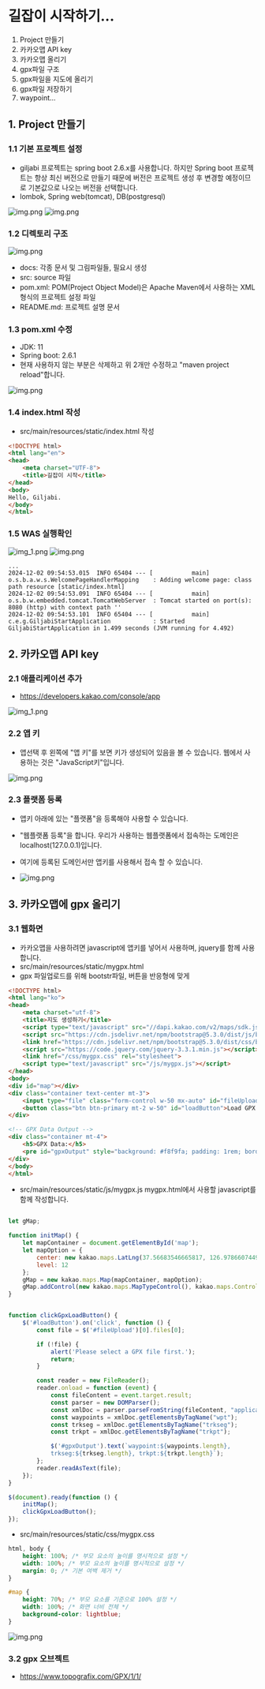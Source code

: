 
# 길잡이 시작하기...

1. Project 만들기
2. 카카오맵 API key
3. 카카오맵 올리기
4. gpx파일 구조
5. gpx파일을 지도에 올리기
6. gpx파일 저장하기
7. waypoint...


## 1. Project 만들기
### 1.1 기본 프로젝트 설정
* giljabi 프로젝트는 spring boot 2.6.x를 사용합니다. 하지만 Spring boot 프로젝트는 항상 최신 버전으로 만들기 때문에 버전은 프로젝트 생성 후 변경할 예정이므로 기본값으로 나오는 버전을 선택합니다.
* lombok, Spring web(tomcat), DB(postgresql)

![img.png](docs/images/day1/1-new-project.png)
![img.png](docs/images/day1/1-new-project-springboot.png)


### 1.2 디렉토리 구조

![img.png](docs/images/day1/1-new-project-tree.png)

* docs: 각종 문서 및 그림파일들, 필요시 생성
* src: source 파일
* pom.xml:  POM(Project Object Model)은 Apache Maven에서 사용하는 XML 형식의 프로젝트 설정 파일
* README.md: 프로젝트 설명 문서 

### 1.3 pom.xml 수정
* JDK: 11
* Spring boot: 2.6.1
* 현재 사용하지 않는 부분은 삭제하고 위 2개만 수정하고 "maven project reload"합니다.

![img.png](docs/images/day1/1-new-springboot-version.png)


### 1.4 index.html 작성
* src/main/resources/static/index.html 작성
```html
<!DOCTYPE html>
<html lang="en">
<head>
    <meta charset="UTF-8">
    <title>길잡이 시작</title>
</head>
<body>
Hello, Giljabi.
</body>
</html>
```

### 1.5 WAS 실행확인

![img_1.png](docs/images/day1/1-new-run-project.png)
![img.png](docs/images/day1/1-new-index.png)


```text
...
2024-12-02 09:54:53.015  INFO 65404 --- [           main] o.s.b.a.w.s.WelcomePageHandlerMapping    : Adding welcome page: class path resource [static/index.html]
2024-12-02 09:54:53.091  INFO 65404 --- [           main] o.s.b.w.embedded.tomcat.TomcatWebServer  : Tomcat started on port(s): 8080 (http) with context path ''
2024-12-02 09:54:53.101  INFO 65404 --- [           main] c.e.g.GiljabiStartApplication            : Started GiljabiStartApplication in 1.499 seconds (JVM running for 4.492)
```

## 2. 카카오맵 API key
### 2.1 애플리케이션 추가
* https://developers.kakao.com/console/app

![img_1.png](docs/images/day1/2-kakao-app.png)


### 2.2 앱 키 
* 앱선택 후 왼쪽에 "앱 키"를 보면 키가 생성되어 있음을 볼 수 있습니다. 웹에서 사용하는 것은 "JavaScript키"입니다.

![img.png](docs/images/day1/2-kakao-appkey.png)


### 2.3 플랫폼 등록
* 앱키 아래에 있는 "플랫폼"을 등록해야 사용할 수 있습니다.
* "웹플랫폼 등록"을 합니다. 우리가 사용하는 웹플랫폼에서 접속하는 도메인은 localhost(127.0.0.1)입니다.
* 여기에 등록된 도메인서만 앱키를 사용해서 접속 할 수 있습니다.

* ![img.png](docs/images/day1/2-kakao-platform.png)




## 3. 카카오맵에 gpx 올리기
### 3.1 웹화면
* 카카오맵을 사용하려면 javascript에 앱키를 넣어서 사용하며, jquery를 함께 사용합니다.
* src/main/resources/static/mygpx.html
* gpx 파일업로드를 위해 bootstr파일, 버튼을 반응형에 맞게
```html
<!DOCTYPE html>
<html lang="ko">
<head>
    <meta charset="utf-8">
    <title>지도 생성하기</title>
    <script type="text/javascript" src="//dapi.kakao.com/v2/maps/sdk.js?appkey=your_appkey"></script>
    <script src="https://cdn.jsdelivr.net/npm/bootstrap@5.3.0/dist/js/bootstrap.bundle.min.js"></script>
    <link href="https://cdn.jsdelivr.net/npm/bootstrap@5.3.0/dist/css/bootstrap.min.css" rel="stylesheet">
    <script src="https://code.jquery.com/jquery-3.3.1.min.js"></script>
    <link href="/css/mygpx.css" rel="stylesheet">
    <script type="text/javascript" src="/js/mygpx.js"></script>
</head>
<body>
<div id="map"></div>
<div class="container text-center mt-3">
    <input type="file" class="form-control w-50 mx-auto" id="fileUpload" accept=".gpx" />
    <button class="btn btn-primary mt-2 w-50" id="loadButton">Load GPX File</button>
</div>

<!-- GPX Data Output -->
<div class="container mt-4">
    <h5>GPX Data:</h5>
    <pre id="gpxOutput" style="background: #f8f9fa; padding: 1rem; border: 1px solid #ddd;"></pre>
</div>
</body>
</html>
```

* src/main/resources/static/js/mygpx.js mygpx.html에서 사용할 javascript를 함께 작성합니다.
```javascript

let gMap;

function initMap() {
    let mapContainer = document.getElementById('map');
    let mapOption = {
        center: new kakao.maps.LatLng(37.56683546665817, 126.9786607449023),	//지도의 중심위치
        level: 12
    };
    gMap = new kakao.maps.Map(mapContainer, mapOption);
    gMap.addControl(new kakao.maps.MapTypeControl(), kakao.maps.ControlPosition.TOPRIGHT);
}


function clickGpxLoadButton() {
    $('#loadButton').on('click', function () {
        const file = $('#fileUpload')[0].files[0];

        if (!file) {
            alert('Please select a GPX file first.');
            return;
        }

        const reader = new FileReader();
        reader.onload = function (event) {
            const fileContent = event.target.result;
            const parser = new DOMParser();
            const xmlDoc = parser.parseFromString(fileContent, "application/xml");
            const waypoints = xmlDoc.getElementsByTagName("wpt");
            const trkseg = xmlDoc.getElementsByTagName("trkseg");
            const trkpt = xmlDoc.getElementsByTagName("trkpt");

            $('#gpxOutput').text(`waypoint:${waypoints.length}, 
            trkseg:${trkseg.length}, trkpt:${trkpt.length}`);
        };
        reader.readAsText(file);
    });
}

$(document).ready(function () {
    initMap();
    clickGpxLoadButton();
});
```

* src/main/resources/static/css/mygpx.css
```css
html, body {
    height: 100%; /* 부모 요소의 높이를 명시적으로 설정 */
    width: 100%; /* 부모 요소의 높이를 명시적으로 설정 */
    margin: 0; /* 기본 여백 제거 */
}

#map {
    height: 70%; /* 부모 요소를 기준으로 100% 설정 */
    width: 100%; /* 화면 너비 전체 */
    background-color: lightblue;
}
```

![img.png](docs/images/day1/2-kakao-mygpx.png)


### 3.2 gpx 오브젝트
* https://www.topografix.com/GPX/1/1/

